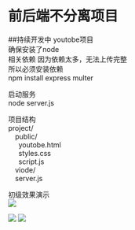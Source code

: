 # 前后端不分离项目
##持续开发中
youtobe项目  
确保安装了node  
相关依赖  因为依赖太多，无法上传完整  
所以必须安装依赖  
npm install express multer


启动服务  
node server.js

项目结构  
project/  
    &ensp;&ensp;public/  
&ensp;&ensp;&ensp;youtobe.html  
    &ensp;&ensp;&ensp;styles.css  
    &ensp;&ensp;&ensp;script.js  
    &ensp;&ensp;viode/  
    &ensp;&ensp;server.js  

初级效果演示  
![](http://xtstuc.dyfl.top/xtsimage/D4.1.png)

![](http://xtstuc.dyfl.top/xtsimage/D4.2.png)
![](http://xtstuc.dyfl.top/xtsimage/D4.3.png)